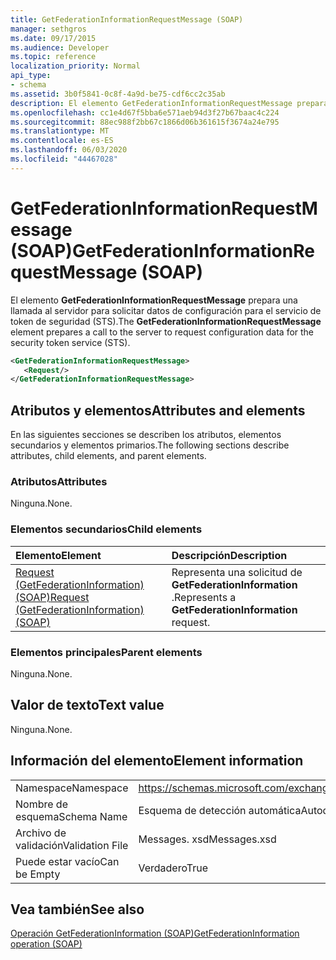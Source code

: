 ```yaml
---
title: GetFederationInformationRequestMessage (SOAP)
manager: sethgros
ms.date: 09/17/2015
ms.audience: Developer
ms.topic: reference
localization_priority: Normal
api_type:
- schema
ms.assetid: 3b0f5841-0c8f-4a9d-be75-cdf6cc2c35ab
description: El elemento GetFederationInformationRequestMessage prepara una llamada al servidor para solicitar datos de configuración para el servicio de token de seguridad (STS).
ms.openlocfilehash: cc1e4d67f5bba6e571aeb94d3f27b67baac4c224
ms.sourcegitcommit: 88ec988f2bb67c1866d06b361615f3674a24e795
ms.translationtype: MT
ms.contentlocale: es-ES
ms.lasthandoff: 06/03/2020
ms.locfileid: "44467028"
---
```

# <a name="getfederationinformationrequestmessage-soap"></a><span data-ttu-id="dd818-103">GetFederationInformationRequestMessage (SOAP)</span><span class="sxs-lookup"><span data-stu-id="dd818-103">GetFederationInformationRequestMessage (SOAP)</span></span>

<span data-ttu-id="dd818-104">El elemento **GetFederationInformationRequestMessage** prepara una llamada al servidor para solicitar datos de configuración para el servicio de token de seguridad (STS).</span><span class="sxs-lookup"><span data-stu-id="dd818-104">The **GetFederationInformationRequestMessage** element prepares a call to the server to request configuration data for the security token service (STS).</span></span> 
  
```XML
<GetFederationInformationRequestMessage>
   <Request/>
</GetFederationInformationRequestMessage>

```

## <a name="attributes-and-elements"></a><span data-ttu-id="dd818-105">Atributos y elementos</span><span class="sxs-lookup"><span data-stu-id="dd818-105">Attributes and elements</span></span>

<span data-ttu-id="dd818-106">En las siguientes secciones se describen los atributos, elementos secundarios y elementos primarios.</span><span class="sxs-lookup"><span data-stu-id="dd818-106">The following sections describe attributes, child elements, and parent elements.</span></span>
  
### <a name="attributes"></a><span data-ttu-id="dd818-107">Atributos</span><span class="sxs-lookup"><span data-stu-id="dd818-107">Attributes</span></span>

<span data-ttu-id="dd818-108">Ninguna.</span><span class="sxs-lookup"><span data-stu-id="dd818-108">None.</span></span>
  
### <a name="child-elements"></a><span data-ttu-id="dd818-109">Elementos secundarios</span><span class="sxs-lookup"><span data-stu-id="dd818-109">Child elements</span></span>

|<span data-ttu-id="dd818-110">**Elemento**</span><span class="sxs-lookup"><span data-stu-id="dd818-110">**Element**</span></span>|<span data-ttu-id="dd818-111">**Descripción**</span><span class="sxs-lookup"><span data-stu-id="dd818-111">**Description**</span></span>|
|:-----|:-----|
|[<span data-ttu-id="dd818-112">Request (GetFederationInformation) (SOAP)</span><span class="sxs-lookup"><span data-stu-id="dd818-112">Request (GetFederationInformation) (SOAP)</span></span>](request-getfederationinformationsoap.md) <br/> |<span data-ttu-id="dd818-113">Representa una solicitud de **GetFederationInformation** .</span><span class="sxs-lookup"><span data-stu-id="dd818-113">Represents a **GetFederationInformation** request.</span></span>  <br/> |
   
### <a name="parent-elements"></a><span data-ttu-id="dd818-114">Elementos principales</span><span class="sxs-lookup"><span data-stu-id="dd818-114">Parent elements</span></span>

<span data-ttu-id="dd818-115">Ninguna.</span><span class="sxs-lookup"><span data-stu-id="dd818-115">None.</span></span>
  
## <a name="text-value"></a><span data-ttu-id="dd818-116">Valor de texto</span><span class="sxs-lookup"><span data-stu-id="dd818-116">Text value</span></span>

<span data-ttu-id="dd818-117">Ninguna.</span><span class="sxs-lookup"><span data-stu-id="dd818-117">None.</span></span>
  
## <a name="element-information"></a><span data-ttu-id="dd818-118">Información del elemento</span><span class="sxs-lookup"><span data-stu-id="dd818-118">Element information</span></span>

|||
|:-----|:-----|
|<span data-ttu-id="dd818-119">Namespace</span><span class="sxs-lookup"><span data-stu-id="dd818-119">Namespace</span></span>  <br/> |https://schemas.microsoft.com/exchange/2010/Autodiscover  <br/> |
|<span data-ttu-id="dd818-120">Nombre de esquema</span><span class="sxs-lookup"><span data-stu-id="dd818-120">Schema Name</span></span>  <br/> |<span data-ttu-id="dd818-121">Esquema de detección automática</span><span class="sxs-lookup"><span data-stu-id="dd818-121">Autodiscover schema</span></span>  <br/> |
|<span data-ttu-id="dd818-122">Archivo de validación</span><span class="sxs-lookup"><span data-stu-id="dd818-122">Validation File</span></span>  <br/> |<span data-ttu-id="dd818-123">Messages. xsd</span><span class="sxs-lookup"><span data-stu-id="dd818-123">Messages.xsd</span></span>  <br/> |
|<span data-ttu-id="dd818-124">Puede estar vacío</span><span class="sxs-lookup"><span data-stu-id="dd818-124">Can be Empty</span></span>  <br/> |<span data-ttu-id="dd818-125">Verdadero</span><span class="sxs-lookup"><span data-stu-id="dd818-125">True</span></span>  <br/> |
   
## <a name="see-also"></a><span data-ttu-id="dd818-126">Vea también</span><span class="sxs-lookup"><span data-stu-id="dd818-126">See also</span></span>



[<span data-ttu-id="dd818-127">Operación GetFederationInformation (SOAP)</span><span class="sxs-lookup"><span data-stu-id="dd818-127">GetFederationInformation operation (SOAP)</span></span>](getfederationinformation-operation-soap.md)

